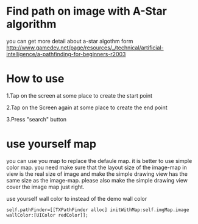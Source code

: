 # Find path on image with A-Star algorithm
you can get more detail about a-star algothm form 
http://www.gamedev.net/page/resources/_/technical/artificial-intelligence/a-pathfinding-for-beginners-r2003

# How to use
1.Tap on the screen at some place to create the start point

2.Tap on the Screen again at some place to create the end point

3.Press "search" button

# use yourself map
you can use you map to replace the defaule map. it is better to use simple color map.
you need make sure that the layout size of the image-map in view is the real size of image and make the
simple drawing view has the same size as the image-map. please also make the simple drawing view cover 
the image map just right.

use yourself wall color to instead of the demo wall color
  
    self.pathFinder=[[TXPathFinder alloc] initWithMap:self.imgMap.image wallColor:[UIColor redColor]];





